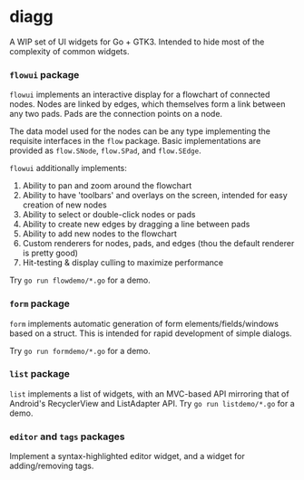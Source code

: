 # diagg

A WIP set of UI widgets for Go + GTK3. Intended to hide most of the complexity of common widgets.

### `flowui` package

`flowui` implements an interactive display for a flowchart of connected nodes. Nodes are linked
by edges, which themselves form a link between any two pads. Pads are the connection points on
a node.

The data model used for the nodes can be any type implementing the requisite interfaces in the
`flow` package. Basic implementations are provided as `flow.SNode`, `flow.SPad`, and `flow.SEdge`.

`flowui` additionally implements:

1. Ability to pan and zoom around the flowchart
1. Ability to have 'toolbars' and overlays on the screen, intended for easy creation of new nodes
1. Ability to select or double-click nodes or pads
1. Ability to create new edges by dragging a line between pads
1. Ability to add new nodes to the flowchart
1. Custom renderers for nodes, pads, and edges (thou the default renderer is pretty good)
1. Hit-testing & display culling to maximize performance

Try `go run flowdemo/*.go` for a demo.

### `form` package

`form` implements automatic generation of form elements/fields/windows based on a struct. This
is intended for rapid development of simple dialogs.

Try `go run formdemo/*.go` for a demo.

### `list` package

`list` implements a list of widgets, with an MVC-based API mirroring that of Android's RecyclerView
and ListAdapter API. Try `go run listdemo/*.go` for a demo.

### `editor` and `tags` packages

Implement a syntax-highlighted editor widget, and a widget for adding/removing tags.
